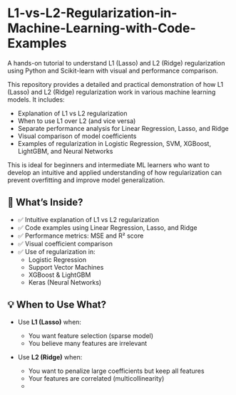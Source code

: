 # L1-vs-L2-Regularization-in-Machine-Learning-with-Code-Examples
A hands-on tutorial to understand L1 (Lasso) and L2 (Ridge) regularization using Python and Scikit-learn with visual and performance comparison.

This repository provides a detailed and practical demonstration of how L1 (Lasso) and L2 (Ridge) regularization work in various machine learning models. It includes:

- Explanation of L1 vs L2 regularization
- When to use L1 over L2 (and vice versa)
- Separate performance analysis for Linear Regression, Lasso, and Ridge
- Visual comparison of model coefficients
- Examples of regularization in Logistic Regression, SVM, XGBoost, LightGBM, and Neural Networks

This is ideal for beginners and intermediate ML learners who want to develop an intuitive and applied understanding of how regularization can prevent overfitting and improve model generalization.

## 📘 What’s Inside?

- ✅ Intuitive explanation of L1 vs L2 regularization
- ✅ Code examples using Linear Regression, Lasso, and Ridge
- ✅ Performance metrics: MSE and R² score
- ✅ Visual coefficient comparison
- ✅ Use of regularization in:
  - Logistic Regression
  - Support Vector Machines
  - XGBoost & LightGBM
  - Keras (Neural Networks)

## 💡 When to Use What?

- Use **L1 (Lasso)** when:
  - You want feature selection (sparse model)
  - You believe many features are irrelevant

- Use **L2 (Ridge)** when:
  - You want to penalize large coefficients but keep all features
  - Your features are correlated (multicollinearity)
  - 
